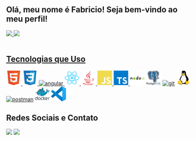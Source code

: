 ## Olá, meu nome é Fabricio! Seja bem-vindo ao meu perfil!
<div>
  <a href="https://github.com/FabricioCruzz">
  <img allign="center" height="165em" src="https://github-readme-stats.vercel.app/api?username=FabricioCruzz&show_icons=true&theme=dracula&include_all_commits=true&count_private=true"/>
  <img allign="center" height="165em" src="https://github-readme-stats.vercel.app/api/top-langs/?username=FabricioCruzz&layout=compact&langs_count=7&theme=dracula"/>
</div>
  
<div style="display: inline_block"> 
  
  <br>
  
  ##  Tecnologias que Uso
  <a href="https://www.w3schools.com/html/default.asp" target="_blank"><img allign="center" alt="html" height="40" width="40" src="https://raw.githubusercontent.com/devicons/devicon/master/icons/html5/html5-original.svg"> <a/>
   <a href="https://www.w3schools.com/css/" target="_blank"><img allign="center" alt="css" height="40" width="40" src="https://raw.githubusercontent.com/devicons/devicon/master/icons/css3/css3-original.svg"> <a/>
  <a href="https://angular.io" target="_blank"> <img allign="center" src="https://angular.io/assets/images/logos/angular/angular.svg" alt="angular" width="40" height="40"/> </a>
   <a href="https://reactjs.org/" target="_blank"> <img allign="center" alt="react" height="40" width="40" src="https://raw.githubusercontent.com/devicons/devicon/master/icons/react/react-original.svg"> <a/>
   <a href="https://www.java.com/" target="_blank"> <img allign="center" alt="java" height="40" width="40" src="https://raw.githubusercontent.com/devicons/devicon/master/icons/java/java-plain.svg"> <a/>
  <a href="https://developer.mozilla.org/en-US/docs/Web/JavaScript" target="_blank"> <img allign="center" alt="javascript" height="40" width="40" src="https://raw.githubusercontent.com/devicons/devicon/master/icons/javascript/javascript-plain.svg"> <a/>
    </a> <a href="https://www.typescriptlang.org/" target="_blank"> <img src="https://raw.githubusercontent.com/devicons/devicon/master/icons/typescript/typescript-original.svg" alt="typescript" width="40" height="40"/> </a>
     <a href="https://nodejs.org" target="_blank"><img src="https://raw.githubusercontent.com/devicons/devicon/master/icons/nodejs/nodejs-original-wordmark.svg" alt="nodejs" width="40" height="40"/></a>
     <a href="https://www.postgresql.org" target="_blank"><img src="https://raw.githubusercontent.com/devicons/devicon/master/icons/postgresql/postgresql-original-wordmark.svg" alt="postgresql" width="40" height="40"/></a>
     <a href="https://git-scm.com/" target="_blank"><img src="https://www.vectorlogo.zone/logos/git-scm/git-scm-icon.svg" alt="git" width="40" height="40"/></a>
     <a href="https://www.linux.org/" target="_blank"> <img src="https://raw.githubusercontent.com/devicons/devicon/master/icons/linux/linux-original.svg" alt="linux" width="40" height="40"/> </a>
     <a href="https://postman.com" target="_blank"><img src="https://www.vectorlogo.zone/logos/getpostman/getpostman-icon.svg" alt="postman" width="40" height="40"/></a>
     <a href="https://www.docker.com/" target="_blank"> <img src="https://raw.githubusercontent.com/devicons/devicon/master/icons/docker/docker-original-wordmark.svg" alt="docker" width="40" height="40"/></a>
  <a href="https://code.visualstudio.com/" target="_blank"> <img allign="center" alt="vscode" height="40" width="40" src="https://github.com/devicons/devicon/blob/master/icons/vscode/vscode-original.svg"> <a/>
    
</div>
  
  ##  Redes Sociais e Contato
  
  <div>
    
  <a href="https://www.instagram.com/fabricio.acruz/" target="_blank"><img src="https://img.shields.io/badge/-Instagram-%23E4405F?style=for-the-badge&logo=instagram&logoColor=white" target="_blank"></a>
  <a href="https://www.linkedin.com/in/fabricio-adriano-cruz/" target="_blank"><img src="https://img.shields.io/badge/-LinkedIn-%230077B5?style=for-the-badge&logo=linkedin&logoColor=white" target="_blank"></a>
  </div>
